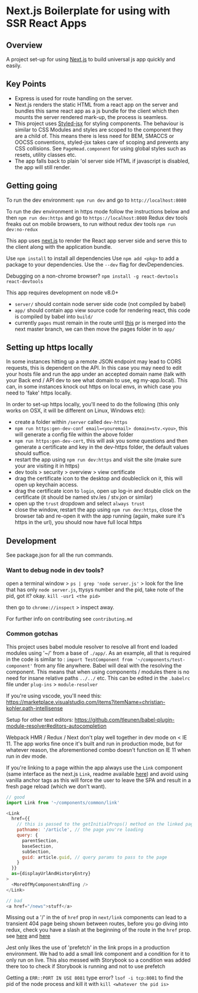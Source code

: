 Next.js Boilerplate for using with SSR React Apps
=================================================

## Overview

A project set-up for using [Next.js](https://nextjs.org/) to build universal js app quickly and easily.

## Key Points

- Express is used for route handling on the server.
- Next.js renders the static HTML from a react app on the server and bundles this same react app as a js bundle for the client which then mounts the server rendered mark-up, the process is seamless.
- This project uses [Styled-jsx](https://github.com/zeit/styled-jsx) for styling components. The behaviour is similar to CSS Modules and styles are scoped to the component they are a child of. This means there is less need for BEM, SMACCS or OOCSS conventions, styled-jsx takes care of scoping and prevents any CSS collisions. See `PageHead.component` for using global styles such as resets, utility classes etc.
- The app falls back to plain 'ol server side HTML if javascript is disabled, the app will still render.

## Getting going

To run the dev environment: `npm run dev` and go to `http://localhost:8080`

To run the dev environment in https mode follow the instructions below and then `npm run dev:https` and go to `https://localhost:8080`
Redux dev tools freaks out on mobile browsers, to run without redux dev tools `npm run dev:no-redux`

This app uses [next.js](https://github.com/zeit/next.js/) to render the React app server side and serve this to the client along with the application bundle.

Use `npm install` to install all dependencies
Use `npm add <pkg>` to add a package to your dependencies.
Use the `--dev` flag for devDependencies.

Debugging on a non-chrome browser?
`npm install -g react-devtools`
`react-devtools`

This app requires development on node v8.0+

  - `server/` should contain node server side code (not compiled by babel)
  - `app/` should contain app view source code for rendering react, this code is compiled by babel into `build/`
  - currently `pages` must remain in the route until [this](https://github.com/zeit/next.js/pull/936) pr is merged into the next master branch, we can then move the pages folder in to `app/`

## Setting up https locally

In some instances hitting up a remote JSON endpoint may lead to CORS requests, this is dependent on the API. In this case you may need to edit your hosts file and run the app under an accepted domain name (talk with your Back end / API dev to see what domain to use, eg my-app.local). This can, in some instances knock out https on local envs, in which case you need to 'fake' https locally.

In order to set-up https locally, you'll need to do the following (this only works on OSX, it will be different on Linux, Windows etc):
  - create a folder within `/server` called `dev-https`
  - `npm run https:gen-dev-conf email=<youremail> domain=stv.<you>`, this will generate a config file within the above folder
  - `npm run https:gen-dev-cert`, this will ask you some questions and then generate a certificate and key in the dev-https folder, the default values should suffice.
  - restart the app using `npm run dev:https` and visit the site (make sure your are visiting it in https)
  - dev tools > security > overview > view certificate
  - drag the certificate icon to the desktop and doubleclick on it, this will open up keychain access.
  - drag the certificate icon to `login`, open up log-in and double click on the certificate (it should be named stv.les / stv.jon or similar)
  - open up the `trust` dropdown and select `always trust`
  - close the window, restart the app using `npm run dev:https`, close the browser tab and re-open it with the app running (again, make sure it's https in the url), you should now have full local https

## Development

See package.json for all the run commands.

### Want to debug node in dev tools?

open a terminal window > `ps | grep 'node server.js'` > look for the line that has only `node server.js`, ttysys number and the pid, take note of the pid, got it? okay.
`kill -usr1 <the pid>`

then go to `chrome://inspect` > inspect away.

For further info on contributing see `contributing.md`

### Common gotchas

This project uses babel module resolver to resolve all front end loaded modules using '~/' from a base of `./app/`.
As an example, all that is required in the code is similar to :
`import TestComponent from '~/components/test-component'` from any file anywhere.
Babel will deal with the resolving the component.  This means that when using components / modules there is no need for insane relative paths `../../` etc. This can be edited in the `.babelrc` file under `plug-ins` > `module-resolver`

If you're using vscode, you'll need this:
https://marketplace.visualstudio.com/items?itemName=christian-kohler.path-intellisense

Setup for other text editors:
https://github.com/tleunen/babel-plugin-module-resolver#editors-autocompletion

Webpack HMR / Redux / Next don't play well together in dev mode on < IE 11.  The app works fine once it's built and run in production mode, but for whatever reason, the aforementioned combo doesn't function on IE 11 when run in dev mode.

If you're linking to a page within the app always use the `Link` component (same interface as the next.js `Link`, readme available [here](https://github.com/zeit/next.js/#with-link)) and avoid using vanilla anchor tags as this will force the user to leave the SPA and result in a fresh page reload (which we don't want).

```js
// good 
import Link from '~/components/common/link'

<Link
  href={{
    // this is passed to the getInitialProps() method on the linked page
    pathname: '/article', // the page you're loading
    query: {
      parentSection,
      baseSection,
      subSection,
      guid: article.guid, // query params to pass to the page
    }
  }}
  as={displayUrlAndHistoryEntry}
>
  <MoreOfMyComponentsAndTing />
</Link>

// bad
<a href="/news">stuff</a>
```

Missing out a '/' in the of `href` prop in `next/link` components can lead to a transient 404 page being shown between routes, before you go diving into redux, check you have a slash at the beginning of the route in the `href` prop. see [here](https://github.com/zeit/next.js/issues/2833) and [here](https://github.com/zeit/next.js/issues/2208)

Jest only likes the use of 'prefetch' in the link props in a production environment. We had to add a small link component and a condition for it to only run on live. This also messed with Storybook so a condition was added there too to check if Storybook is running and not to use prefetch

Getting a `ERR::PORT IN USE 8081` type error? `lsof -i tcp:8081` to find the pid of the node process and kill it with `kill <whatever the pid is>`
